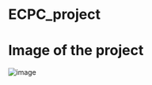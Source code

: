# ECPC_project
# Image of the project 

![image](https://github.com/thomasgeorge369/ECPC_project/assets/113845418/ba79462e-bb7e-4efb-b24b-853fb5aee1e0)
